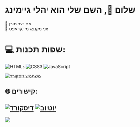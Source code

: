 # שלום 👋, השם שלי הוא יהלי גיימינג
🎥 אני יוצר תוכן<br>🤖 אני מקנפג מיינקראפט

# 💻 שפות תכנות:
![HTML5](https://img.shields.io/badge/html5-%23E34F26.svg?style=for-the-badge&logo=html5&logoColor=white) ![CSS3](https://img.shields.io/badge/css3-%231572B6.svg?style=for-the-badge&logo=css3&logoColor=white) ![JavaScript](https://img.shields.io/badge/javascript-%23323330.svg?style=for-the-badge&logo=javascript&logoColor=%23F7DF1E)

[![משתמש דיסקורד](https://lanyard.cnrad.dev/api/740548465737596998)](https://discord.com/users/740548465737596998)

## 🌐 קישורים:
[![דיסקורד](https://img.shields.io/badge/Discord-%237289DA.svg?logo=discord&logoColor=white)](https://yaligaming.com/discord) [![יוטיוב](https://img.shields.io/badge/YouTube-%23FF0000.svg?logo=YouTube&logoColor=white)](https://youtube.com/@yaligaming) 
---
[![](https://visitcount.itsvg.in/api?id=YaliGaming&icon=0&color=0)](https://visitcount.itsvg.in)

<!-- Proudly created with GPRM ( https://gprm.itsvg.in ) -->
